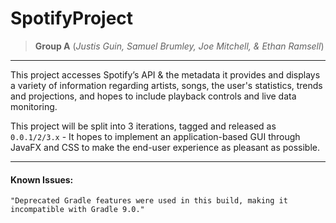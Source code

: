 # SpotifyProject
> **Group A** (*Justis Guin, Samuel Brumley, Joe Mitchell, & Ethan Ramsell*)
---
This project accesses Spotify’s API & the metadata it provides and displays a variety of information regarding artists, songs, the user's statistics, trends and projections, and hopes to include playback controls and live data monitoring.

This project will be split into 3 iterations, tagged and released as `0.0.1/2/3.x` - It hopes to implement an application-based GUI through JavaFX and CSS to make the end-user experience as pleasant as possible.

---
#### Known Issues:

`"Deprecated Gradle features were used in this build, making it incompatible with Gradle 9.0."`




